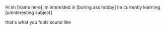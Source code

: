 Hi im [name here]
Im interested in [boring ass hobby]
Im currently learning [uninteresting subject]

that's what you fools sound like
